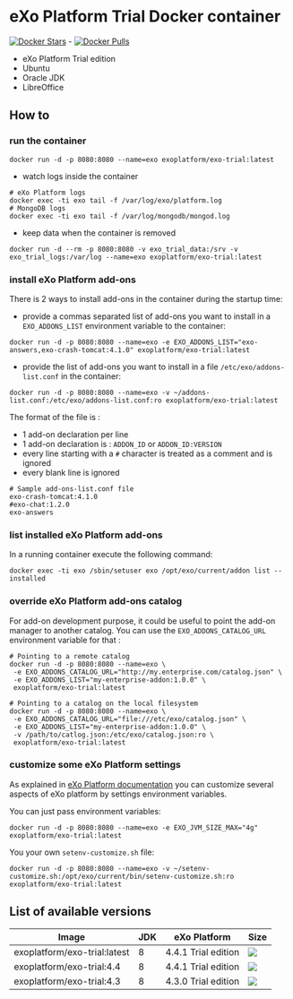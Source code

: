# eXo Platform Trial Docker container
[![Docker Stars](https://img.shields.io/docker/stars/exoplatform/exo-trial.svg?maxAge=2592000)]() - [![Docker Pulls](https://img.shields.io/docker/pulls/exoplatform/exo-trial.svg?maxAge=2592000)]()

* eXo Platform Trial edition
* Ubuntu
* Oracle JDK
* LibreOffice

## How to

### run the container

```
docker run -d -p 8080:8080 --name=exo exoplatform/exo-trial:latest
```

* watch logs inside the container

```
# eXo Platform logs
docker exec -ti exo tail -f /var/log/exo/platform.log
# MongoDB logs
docker exec -ti exo tail -f /var/log/mongodb/mongod.log
```

* keep data when the container is removed

```
docker run -d --rm -p 8080:8080 -v exo_trial_data:/srv -v exo_trial_logs:/var/log --name=exo exoplatform/exo-trial:latest
```

### install eXo Platform add-ons

There is 2 ways to install add-ons in the container during the startup time:

* provide a commas separated list of add-ons you want to install in a `EXO_ADDONS_LIST` environment variable to the container:

```
docker run -d -p 8080:8080 --name=exo -e EXO_ADDONS_LIST="exo-answers,exo-crash-tomcat:4.1.0" exoplatform/exo-trial:latest
```

* provide the list of add-ons you want to install in a file `/etc/exo/addons-list.conf` in the container:

```
docker run -d -p 8080:8080 --name=exo -v ~/addons-list.conf:/etc/exo/addons-list.conf:ro exoplatform/exo-trial:latest
```

The format of the file is :
* 1 add-on declaration per line
* 1 add-on declaration is : `ADDON_ID` or `ADDON_ID:VERSION`
* every line starting with a `#` character is treated as a comment and is ignored
* every blank line is ignored

```
# Sample add-ons-list.conf file
exo-crash-tomcat:4.1.0
#exo-chat:1.2.0
exo-answers
```

### list installed eXo Platform add-ons

In a running container execute the following command:

```
docker exec -ti exo /sbin/setuser exo /opt/exo/current/addon list --installed
```

### override eXo Platform add-ons catalog

For add-on development purpose, it could be useful to point the add-on manager to another catalog.
You can use the ``EXO_ADDONS_CATALOG_URL`` environment variable for that :

```
# Pointing to a remote catalog
docker run -d -p 8080:8080 --name=exo \
 -e EXO_ADDONS_CATALOG_URL="http://my.enterprise.com/catalog.json" \
 -e EXO_ADDONS_LIST="my-enterprise-addon:1.0.0" \
 exoplatform/exo-trial:latest

# Pointing to a catalog on the local filesystem
docker run -d -p 8080:8080 --name=exo \
 -e EXO_ADDONS_CATALOG_URL="file:///etc/exo/catalog.json" \
 -e EXO_ADDONS_LIST="my-enterprise-addon:1.0.0" \
 -v /path/to/catlog.json:/etc/exo/catalog.json:ro \
 exoplatform/exo-trial:latest
```


### customize some eXo Platform settings

As explained in [eXo Platform documentation](https://www.exoplatform.com/docs/PLF44/PLFAdminGuide.InstallationAndStartup.CustomizingEnvironmentVariables.html) you can customize several aspects of eXo platform by settings environment variables.

You can just pass environment variables:

```
docker run -d -p 8080:8080 --name=exo -e EXO_JVM_SIZE_MAX="4g" exoplatform/exo-trial:latest
```

You your own `setenv-customize.sh` file:

```
docker run -d -p 8080:8080 --name=exo -v ~/setenv-customize.sh:/opt/exo/current/bin/setenv-customize.sh:ro exoplatform/exo-trial:latest
```


## List of available versions

|    Image                        |  JDK  |   eXo Platform           | Size
|---------------------------------|-------|--------------------------|-----
|exoplatform/exo-trial:latest     |   8   | 4.4.1 Trial edition      | [![](https://badge.imagelayers.io/exoplatform/exo-trial:latest.svg)](https://imagelayers.io/?images=exoplatform/exo-trial:latest 'Get your own badge on imagelayers.io')
|exoplatform/exo-trial:4.4        |   8   | 4.4.1 Trial edition      | [![](https://badge.imagelayers.io/exoplatform/exo-trial:4.4.svg)](https://imagelayers.io/?images=exoplatform/exo-trial:4.4 'Get your own badge on imagelayers.io')
|exoplatform/exo-trial:4.3        |   8   | 4.3.0 Trial edition      | [![](https://badge.imagelayers.io/exoplatform/exo-trial:4.3.svg)](https://imagelayers.io/?images=exoplatform/exo-trial:4.3 'Get your own badge on imagelayers.io')
